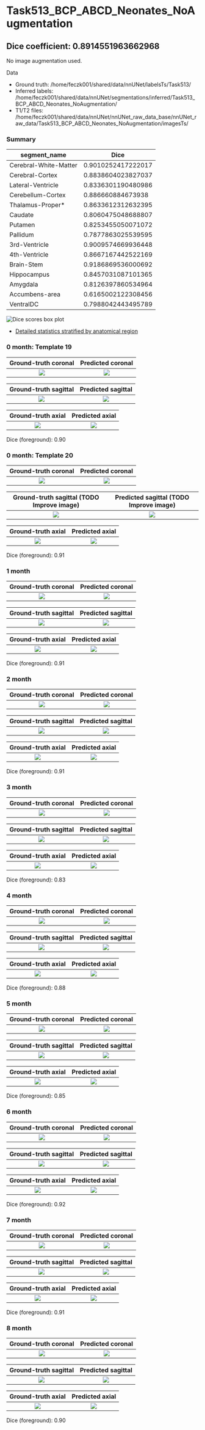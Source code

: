 Task513_BCP_ABCD_Neonates_NoAugmentation
=============================================

Dice coefficient: 0.8914551963662968
------------------------------------

No image augmentation used.

Data
* Ground truth: /home/feczk001/shared/data/nnUNet/labelsTs/Task513/
* Inferred labels: /home/feczk001/shared/data/nnUNet/segmentations/inferred/Task513_BCP_ABCD_Neonates_NoAugmentation/
* T1/T2 files: /home/feczk001/shared/data/nnUNet/nnUNet_raw_data_base/nnUNet_raw_data/Task513_BCP_ABCD_Neonates_NoAugmentation/imagesTs/

### Summary

| segment_name      | Dice |
| ----------- | ----------- |
| Cerebral-White-Matter | 0.9010252417222017 |
| Cerebral-Cortex | 0.8838604023827037 |
| Lateral-Ventricle | 0.8336301190480986 |
| Cerebellum-Cortex | 0.886660884673938 |
| Thalamus-Proper* | 0.8633612312632395 |
| Caudate | 0.8060475048688807 |
| Putamen | 0.8253455050071072 |
| Pallidum | 0.7877863025539595 |
| 3rd-Ventricle | 0.9009574669936448 |
| 4th-Ventricle | 0.8667167442522169 |
| Brain-Stem | 0.9186869536000692 |
| Hippocampus | 0.8457031087101365 |
| Amygdala | 0.8126397860534964 |
| Accumbens-area | 0.6165002122308456 |
| VentralDC | 0.7988042443495789 |

![Dice scores box plot](dice_scores.png "Dice scores")

* [Detailed statistics stratified by anatomical region](means.csv)

### 0 month: Template 19

Ground-truth coronal       |  Predicted coronal
:-------------------------:|:-------------------------:
![](./img/0mo_template_19/ground_truth/coronal.png)  |  ![](./img/0mo_template_19/inferred/coronal.png)

Ground-truth sagittal       |  Predicted sagittal
:-------------------------:|:-------------------------:
![](./img/0mo_template_19/ground_truth/sagittal.png)  |  ![](./img/0mo_template_19/inferred/sagittal.png)

Ground-truth axial       |  Predicted axial
:-------------------------:|:-------------------------:
![](./img/0mo_template_19/ground_truth/axial.png)  |  ![](./img/0mo_template_19/inferred/axial.png)

Dice (foreground): 0.90

### 0 month: Template 20

Ground-truth coronal       |  Predicted coronal
:-------------------------:|:-------------------------:
![](./img/0mo_template_20/ground_truth/coronal.png)  |  ![](./img/0mo_template_20/inferred/coronal.png)

Ground-truth sagittal (TODO Improve image)      |  Predicted sagittal (TODO Improve image)
:-------------------------:|:-------------------------:
![](./img/0mo_template_20/ground_truth/sagittal.png)  |  ![](./img/0mo_template_20/inferred/sagittal.png)

Ground-truth axial       |  Predicted axial
:-------------------------:|:-------------------------:
![](./img/0mo_template_20/ground_truth/axial.png)  |  ![](./img/0mo_template_20/inferred/axial.png)

Dice (foreground): 0.91

### 1 month

Ground-truth coronal       |  Predicted coronal
:-------------------------:|:-------------------------:
![](./img/1mo/ground_truth/coronal.png)  |  ![](./img/1mo/inferred/coronal.png)

Ground-truth sagittal       |  Predicted sagittal
:-------------------------:|:-------------------------:
![](./img/1mo/ground_truth/sagittal.png)  |  ![](./img/1mo/inferred/sagittal.png)

Ground-truth axial       |  Predicted axial
:-------------------------:|:-------------------------:
![](./img/1mo/ground_truth/axial.png)  |  ![](./img/1mo/inferred/axial.png)

Dice (foreground): 0.91

### 2 month

Ground-truth coronal       |  Predicted coronal
:-------------------------:|:-------------------------:
![](./img/2mo/ground_truth/coronal.png)  |  ![](./img/2mo/inferred/coronal.png)

Ground-truth sagittal       |  Predicted sagittal
:-------------------------:|:-------------------------:
![](./img/2mo/ground_truth/sagittal.png)  |  ![](./img/2mo/inferred/sagittal.png)

Ground-truth axial       |  Predicted axial
:-------------------------:|:-------------------------:
![](./img/2mo/ground_truth/axial.png)  |  ![](./img/2mo/inferred/axial.png)

Dice (foreground): 0.91

### 3 month

Ground-truth coronal       |  Predicted coronal
:-------------------------:|:-------------------------:
![](./img/3mo/ground_truth/coronal.png)  |  ![](./img/3mo/inferred/coronal.png)

Ground-truth sagittal       |  Predicted sagittal
:-------------------------:|:-------------------------:
![](./img/3mo/ground_truth/sagittal.png)  |  ![](./img/3mo/inferred/sagittal.png)

Ground-truth axial       |  Predicted axial
:-------------------------:|:-------------------------:
![](./img/3mo/ground_truth/axial.png)  |  ![](./img/3mo/inferred/axial.png)

Dice (foreground): 0.83

### 4 month

Ground-truth coronal       |  Predicted coronal
:-------------------------:|:-------------------------:
![](./img/4mo/ground_truth/coronal.png)  |  ![](./img/4mo/inferred/coronal.png)

Ground-truth sagittal       |  Predicted sagittal
:-------------------------:|:-------------------------:
![](./img/4mo/ground_truth/sagittal.png)  |  ![](./img/4mo/inferred/sagittal.png)

Ground-truth axial       |  Predicted axial
:-------------------------:|:-------------------------:
![](./img/4mo/ground_truth/axial.png)  |  ![](./img/4mo/inferred/axial.png)

Dice (foreground): 0.88

### 5 month

Ground-truth coronal       |  Predicted coronal
:-------------------------:|:-------------------------:
![](./img/5mo/ground_truth/coronal.png)  |  ![](./img/5mo/inferred/coronal.png)

Ground-truth sagittal       |  Predicted sagittal
:-------------------------:|:-------------------------:
![](./img/5mo/ground_truth/sagittal.png)  |  ![](./img/5mo/inferred/sagittal.png)

Ground-truth axial       |  Predicted axial
:-------------------------:|:-------------------------:
![](./img/5mo/ground_truth/axial.png)  |  ![](./img/5mo/inferred/axial.png)

Dice (foreground): 0.85

### 6 month

Ground-truth coronal       |  Predicted coronal
:-------------------------:|:-------------------------:
![](./img/6mo/ground_truth/coronal.png)  |  ![](./img/6mo/inferred/coronal.png)

Ground-truth sagittal       |  Predicted sagittal
:-------------------------:|:-------------------------:
![](./img/6mo/ground_truth/sagittal.png)  |  ![](./img/6mo/inferred/sagittal.png)

Ground-truth axial       |  Predicted axial
:-------------------------:|:-------------------------:
![](./img/6mo/ground_truth/axial.png)  |  ![](./img/6mo/inferred/axial.png)

Dice (foreground): 0.92

### 7 month

Ground-truth coronal       |  Predicted coronal
:-------------------------:|:-------------------------:
![](./img/7mo/ground_truth/coronal.png)  |  ![](./img/7mo/inferred/coronal.png)

Ground-truth sagittal       |  Predicted sagittal
:-------------------------:|:-------------------------:
![](./img/7mo/ground_truth/sagittal.png)  |  ![](./img/7mo/inferred/sagittal.png)

Ground-truth axial       |  Predicted axial
:-------------------------:|:-------------------------:
![](./img/7mo/ground_truth/axial.png)  |  ![](./img/7mo/inferred/axial.png)

Dice (foreground): 0.91

### 8 month

Ground-truth coronal       |  Predicted coronal
:-------------------------:|:-------------------------:
![](./img/8mo/ground_truth/coronal.png)  |  ![](./img/8mo/inferred/coronal.png)

Ground-truth sagittal       |  Predicted sagittal
:-------------------------:|:-------------------------:
![](./img/8mo/ground_truth/sagittal.png)  |  ![](./img/8mo/inferred/sagittal.png)

Ground-truth axial       |  Predicted axial
:-------------------------:|:-------------------------:
![](./img/8mo/ground_truth/axial.png)  |  ![](./img/8mo/inferred/axial.png)

Dice (foreground): 0.90
